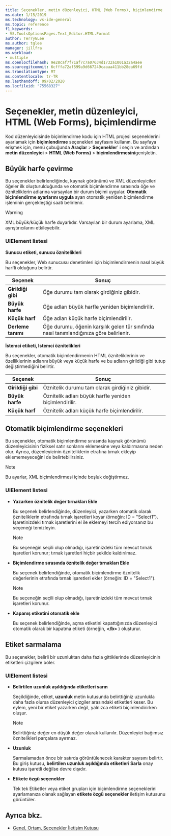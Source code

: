 ```yaml
---
title: Seçenekler, metin düzenleyici, HTML (Web Forms), biçimlendirme
ms.date: 1/15/2019
ms.technology: vs-ide-general
ms.topic: reference
f1_keywords:
- VS.ToolsOptionsPages.Text_Editor.HTML.Format
author: TerryGLee
ms.author: tglee
manager: jillfra
ms.workload:
- multiple
ms.openlocfilehash: 9e28caf7f71af7c7a07634d1732a1001a32a4aee
ms.sourcegitcommit: 6cfffa72af599a9d667249caaaa411bb28ea69fd
ms.translationtype: MT
ms.contentlocale: tr-TR
ms.lasthandoff: 09/02/2020
ms.locfileid: "75568327"
---
```

# <a name="options-text-editor-html-web-forms-formatting"></a>Seçenekler, metin düzenleyici, HTML (Web Forms), biçimlendirme

Kod düzenleyicisinde biçimlendirme kodu için HTML projesi seçeneklerini ayarlamak için **biçimlendirme** seçenekleri sayfasını kullanın. Bu sayfaya erişmek için, menü çubuğunda **Araçlar**  >  **Seçenekler**' i seçin ve ardından **metin düzenleyici**  >  **HTML (Web Forms)**  >  **biçimlendirmesini**genişletin.

## <a name="capitalization"></a>Büyük harfe çevirme

Bu seçenekler belirlendiğinde, kaynak görünümü ve XML düzenleyicileri öğeler ilk oluşturulduğunda ve otomatik biçimlendirme sırasında öğe ve özniteliklerin adlarına varsayılan bir durum biçimi uygular. **Otomatik biçimlendirme ayarlarını uygula** ayarı otomatik yeniden biçimlendirme işleminin gerçekleştiği saati belirlenir.

> [!WARNING]
> XML büyük/küçük harfe duyarlıdır. Varsayılan bir durum ayarlama, XML ayrıştırıcılarını etkileyebilir.

### <a name="uielement-list"></a>UIElement listesi

**Sunucu etiketi, sunucu öznitelikleri**

Bu seçenekler, Web sunucusu denetimleri için biçimlendirmenin nasıl büyük harfli olduğunu belirtir.

|Seçenek|Sonuç|
|---------------------------------|------------------------------|
|**Girildiği gibi**|Öğe durumu tam olarak girdiğiniz gibidir.|
|**Büyük harfe**|Öğe adları büyük harfle yeniden biçimlendirilir.|
|**Küçük harf**|Öğe adları küçük harfe biçimlendirilir.|
|**Derleme tanımı**|Öğe durumu, öğenin karşılık gelen tür sınıfında nasıl tanımlandığınıza göre belirlenir.|

**İstemci etiketi, Istemci öznitelikleri**

Bu seçenekler, otomatik biçimlendirmenin HTML özniteliklerinin ve özelliklerinin adlarını büyük veya küçük harfe ve bu adların girildiği gibi tutup değiştirmediğini belirtir.

|Seçenek|Sonuç|
|---------------------------------|------------------------------|
|**Girildiği gibi**|Öznitelik durumu tam olarak girdiğiniz gibidir.|
|**Büyük harfe**|Öznitelik adları büyük harfle yeniden biçimlendirilir.|
|**Küçük harf**|Öznitelik adları küçük harfe biçimlendirilir.|

## <a name="automatic-formatting-options"></a>Otomatik biçimlendirme seçenekleri

Bu seçenekler, otomatik biçimlendirme sırasında kaynak görünümü düzenleyicisinin fiziksel satır sonlarını eklemesine veya kaldırmasına neden olur. Ayrıca, düzenleyicinin özniteliklerin etrafına tırnak ekleyip eklememeyeceğini de belirtebilirsiniz.

> [!NOTE]
> Bu ayarlar, XML biçimlendirmesi içinde boşluk değiştirmez.

### <a name="uielement-list"></a>UIElement listesi

- **Yazarken öznitelik değer tırnakları Ekle**

   Bu seçenek belirlendiğinde, düzenleyici, yazarken otomatik olarak özniteliklerin etrafında tırnak işaretleri koyar (örneğin: ID = "Select1"). İşaretinizdeki tırnak işaretlerini el ile eklemeyi tercih ediyorsanız bu seçeneği temizleyin.

   > [!NOTE]
   > Bu seçeneğin seçili olup olmadığı, işaretinizdeki tüm mevcut tırnak işaretleri korunur; tırnak işaretleri hiçbir şekilde kaldırılmaz.

- **Biçimlendirme sırasında öznitelik değer tırnakları Ekle**

   Bu seçenek belirlendiğinde, otomatik biçimlendirme öznitelik değerlerinin etrafında tırnak işaretleri ekler (örneğin: ID = "Select1").

   > [!NOTE]
   > Bu seçeneğin seçili olup olmadığı, işaretinizdeki tüm mevcut tırnak işaretleri korunur.

- **Kapanış etiketini otomatik ekle**

   Bu seçenek belirlendiğinde, açma etiketini kapattığınızda düzenleyici otomatik olarak bir kapatma etiketi (örneğin, **\</b>** ) oluşturur.

## <a name="tag-wrapping"></a>Etiket sarmalama

Bu seçenekler, belirli bir uzunluktan daha fazla gittiklerinde düzenleyicinin etiketleri çizgilere böler.

### <a name="uielement-list"></a>UIElement listesi

- **Belirtilen uzunluk aşıldığında etiketleri sarın**

   Seçildiğinde, etiket, **uzunluk** metin kutusunda belirttiğiniz uzunlukla daha fazla olursa düzenleyici çizgiler arasındaki etiketleri keser. Bu eylem, yeni bir etiket yazarken değil, yalnızca etiketi biçimlendirirken oluşur.

   > [!NOTE]
   > Belirttiğiniz değer en düşük değer olarak kullanılır. Düzenleyici bağımsız öznitelikleri parçalara ayırmaz.

- **Uzunluk**

   Sarmalamadan önce bir satırda görüntülenecek karakter sayısını belirtir. Bu giriş kutusu, **belirtilen uzunluk aşıldığında etiketleri Sarla** onay kutusu işaretli değilse devre dışıdır.

- **Etikete özgü seçenekler**

   Tek tek Etiketler veya etiket grupları için biçimlendirme seçeneklerini ayarlamanıza olanak sağlayan **etikete özgü seçenekler** iletişim kutusunu görüntüler.

## <a name="see-also"></a>Ayrıca bkz.

- [Genel, Ortam, Seçenekler İletişim Kutusu](../../ide/reference/general-environment-options-dialog-box.md)
